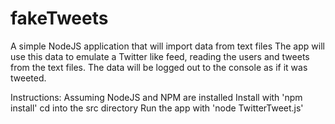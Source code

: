 # fakeTweets
A simple NodeJS application that will import data from text files
The app will use this data to emulate a Twitter like feed, reading the users and tweets from the text files.
The data will be logged out to the console as if it was tweeted.

Instructions:
    Assuming NodeJS and NPM are installed
    Install with 'npm install'
    cd into the src directory
    Run the app with 'node TwitterTweet.js'


